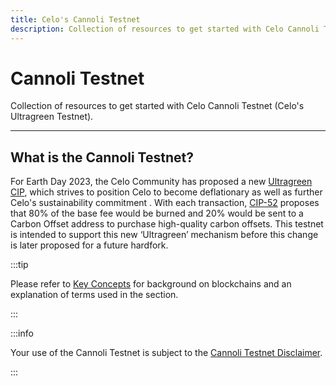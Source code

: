 ```yaml
---
title: Celo's Cannoli Testnet
description: Collection of resources to get started with Celo Cannoli Testnet (Celo's Ultragreen Testnet).
---
```


# Cannoli Testnet

Collection of resources to get started with Celo Cannoli Testnet (Celo's Ultragreen Testnet).

---

## What is the Cannoli Testnet?

For Earth Day 2023, the Celo Community has proposed a new [Ultragreen CIP](https://github.com/celo-org/celo-proposals/blob/master/CIPs/cip-0052.md), which strives to position Celo to become deflationary as well as further Celo's sustainability commitment . With each transaction, [CIP-52](https://github.com/celo-org/celo-proposals/blob/master/CIPs/cip-0052.md) proposes that 80% of the base fee would be burned and 20% would be sent to a Carbon Offset address to purchase high-quality carbon offsets. This testnet is intended to support this new ‘Ultragreen’ mechanism before this change is later proposed for a future hardfork.

:::tip

Please refer to [Key Concepts](/overview#background-and-key-concepts) for background on blockchains and an explanation of terms used in the section.

:::

:::info

Your use of the Cannoli Testnet is subject to the [Cannoli Testnet Disclaimer](/network/cannoli/disclaimer).

:::
